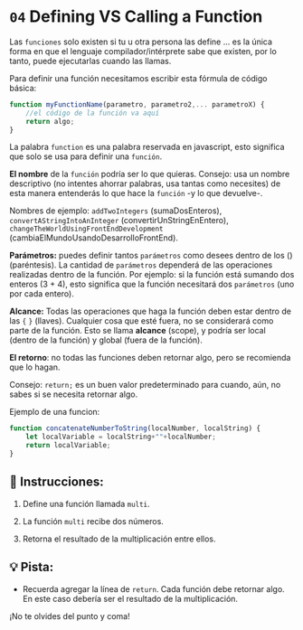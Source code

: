 # `04` Defining VS Calling a Function

Las `funciones` solo existen si tu u otra persona las define ... es la única forma en que el lenguaje compilador/intérprete sabe que existen, por lo tanto, puede ejecutarlas cuando las llamas.

Para definir una función necesitamos escribir esta fórmula de código básica:

```js
function myFunctionName(parametro, parametro2,... parametroX) {
    //el código de la función va aquí
    return algo;
}
```

La palabra `function` es una palabra reservada en javascript, esto significa que solo se usa para definir una `función`.

**El nombre** de la `función` podría ser lo que quieras. Consejo: usa un nombre descriptivo (no intentes ahorrar palabras, usa tantas como necesites) de esta manera entenderás lo que hace la `función` -y lo que devuelve-.

Nombres de ejemplo: `addTwoIntegers` (sumaDosEnteros), `convertAStringIntoAnInteger` (convertirUnStringEnEntero),  `changeTheWorldUsingFrontEndDevelopment` (cambiaElMundoUsandoDesarrolloFrontEnd).

**Parámetros:** puedes definir tantos `parámetros` como desees dentro de los () (paréntesis). La cantidad de `parámetros` dependerá de las operaciones realizadas dentro de la función. Por ejemplo: si la función está sumando dos enteros (3 + 4), esto significa que la función necesitará dos `parámetros` (uno por cada entero).

**Alcance:** Todas las operaciones que haga la función deben estar dentro de las `{` `}` (llaves). Cualquier cosa que esté fuera, no se considerará como parte de la función. Esto se llama  **alcance** (scope), y podría ser local (dentro de la función) y global (fuera de la función).

**El retorno**: no todas las funciones deben retornar algo, pero se recomienda que lo hagan.

Consejo: `return;` es un buen valor predeterminado para cuando, aún, no sabes si se necesita retornar algo.

Ejemplo de una funcion:

```js
function concatenateNumberToString(localNumber, localString) {
    let localVariable = localString+""+localNumber;
    return localVariable;
}
```

## 📝 Instrucciones:

1. Define una función llamada `multi`.

2. La función `multi` recibe dos números.

3. Retorna el resultado de la multiplicación entre ellos.

## 💡 Pista:

+ Recuerda agregar la línea de `return`. Cada función debe retornar algo. En este caso debería ser el resultado de la multiplicación.

¡No te olvides del punto y coma!
